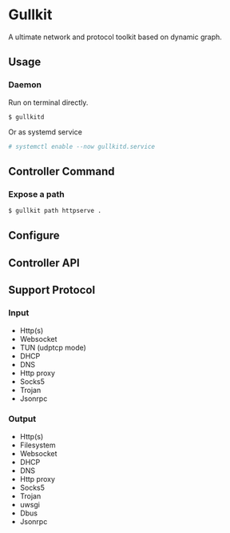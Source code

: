 # Gullkit

A ultimate network and protocol toolkit based on dynamic graph.

## Usage

### Daemon

Run on terminal directly.

```shell
$ gullkitd
```

Or as systemd service

```bash
# systemctl enable --now gullkitd.service
```

## Controller Command

### Expose a path

```bash
$ gullkit path httpserve .
```

## Configure

## Controller API

## Support Protocol

### Input

- Http(s)
- Websocket
- TUN (udptcp mode)
- DHCP
- DNS
- Http proxy
- Socks5
- Trojan
- Jsonrpc

### Output

- Http(s)
- Filesystem
- Websocket
- DHCP
- DNS
- Http proxy
- Socks5
- Trojan
- uwsgi
- Dbus
- Jsonrpc

